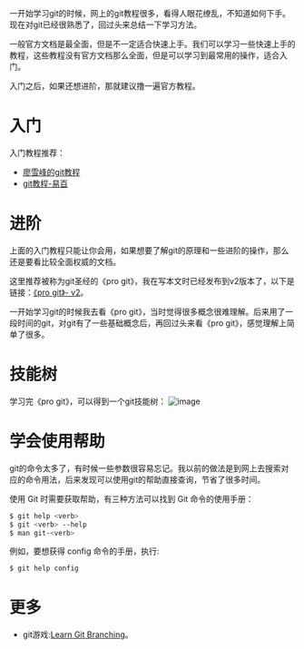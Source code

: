 一开始学习git的时候，网上的git教程很多，看得人眼花缭乱，不知道如何下手。现在对git已经很熟悉了，回过头来总结一下学习方法。

一般官方文档是最全面，但是不一定适合快速上手。我们可以学习一些快速上手的教程，这些教程没有官方文档那么全面，但是可以学习到最常用的操作，适合入门。

入门之后，如果还想进阶，那就建议撸一遍官方教程。

# 入门

入门教程推荐：

* [廖雪峰的git教程](https://www.liaoxuefeng.com/wiki/0013739516305929606dd18361248578c67b8067c8c017b000)
* [git教程-易百](http://www.yiibai.com/git/)

# 进阶

上面的入门教程只能让你会用，如果想要了解git的原理和一些进阶的操作，那么还是要看比较全面权威的文档。

这里推荐被称为git圣经的《pro git》，我在写本文时已经发布到v2版本了，以下是链接：[《pro git》- v2](https://git-scm.com/book/zh/v2)。

一开始学习git的时候我去看《pro git》，当时觉得很多概念很难理解。后来用了一段时间的git，对git有了一些基础概念后，再回过头来看《pro git》，感觉理解上简单了很多。

# 技能树

学习完《pro git》，可以得到一个git技能树：
![image](http://qiniu.wangjinle.com/git_tech_tree_v2.png)

# 学会使用帮助

git的命令太多了，有时候一些参数很容易忘记。我以前的做法是到网上去搜索对应的命令用法，后来发现可以使用git的帮助直接查询，节省了很多时间。

使用 Git 时需要获取帮助，有三种方法可以找到 Git 命令的使用手册：
```sh
$ git help <verb>
$ git <verb> --help
$ man git-<verb>
```

例如，要想获得 config 命令的手册，执行:
```sh
$ git help config
```

# 更多

* git游戏:[Learn Git Branching](http://pcottle.github.io/learnGitBranching/)。

